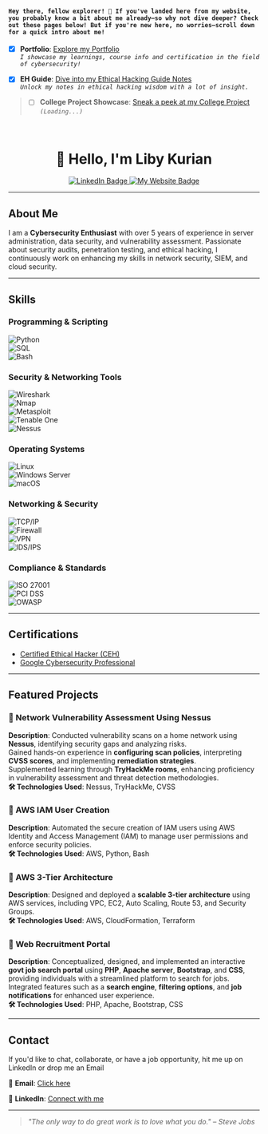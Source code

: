 #### `Hey there, fellow explorer! 🚀 If you've landed here from my website, you probably know a bit about me already—so why not dive deeper? Check out these pages below! But if you're new here, no worries—scroll down for a quick intro about me!`

-  [x]  **Portfolio**: [Explore my Portfolio](https://github.com/LibyKurian/cybersecurity_portfolio.git)  
  *`I showcase my learnings, course info and certification in the field of cybersecurity!`*
  
-  [x]  **EH Guide**: [Dive into my Ethical Hacking Guide Notes](https://github.com/LibyKurian/ethicalhacking-h.git)  
  *`Unlock my notes in ethical hacking wisdom with a lot of insight.`*
  
> -  [ ]  **College Project Showcase**: [Sneak a peek at my College Project](#) *`(Loading...)`*  

<br>
<h1 align="center">👋 Hello, I'm <b>Liby Kurian</b></h1>

<p align="center">
  <a href="www.linkedin.com/in/libyvkurian" target="_blank">
    <img src="https://img.shields.io/badge/LinkedIn-Connect-blue?style=for-the-badge&logo=linkedin" alt="LinkedIn Badge" />
  </a>
  <a href="https://libykurian.carrd.co/" target="_blank">
    <img src="https://img.shields.io/badge/My_Website-Visit_Now-green?style=for-the-badge&logo=internet-explorer" alt="My Website Badge" />
  </a>
</p>

---

## About Me

I am a **Cybersecurity Enthusiast** with over 5 years of experience in server administration, data security, and vulnerability assessment. Passionate about security audits, penetration testing, and ethical hacking, I continuously work on enhancing my skills in network security, SIEM, and cloud security.

---

## Skills

### Programming & Scripting
![Python](https://img.shields.io/badge/Python-3670A0?style=for-the-badge&logo=python&logoColor=ffdd54)  
![SQL](https://img.shields.io/badge/SQL-000000?style=for-the-badge&logo=mysql&logoColor=white)  
![Bash](https://img.shields.io/badge/Shell_Script-121011?style=for-the-badge&logo=gnu-bash&logoColor=white)

### Security & Networking Tools
![Wireshark](https://img.shields.io/badge/Wireshark-1679A7?style=for-the-badge&logo=wireshark&logoColor=white)  
![Nmap](https://img.shields.io/badge/Nmap-000000?style=for-the-badge&logo=nmap&logoColor=white)  
![Metasploit](https://img.shields.io/badge/Metasploit-000000?style=for-the-badge&logo=appveyor&logoColor=white)  
![Tenable One](https://img.shields.io/badge/Tenable_One-000000?style=for-the-badge&logo=appveyor&logoColor=white)  
![Nessus](https://img.shields.io/badge/Nessus-0F4B5B?style=for-the-badge&logo=appveyor&logoColor=white)

### Operating Systems
![Linux](https://img.shields.io/badge/Linux-000000?style=for-the-badge&logo=linux&logoColor=white)  
![Windows Server](https://img.shields.io/badge/Windows_Server-0078D4?style=for-the-badge&logo=microsoft&logoColor=white)  
![macOS](https://img.shields.io/badge/macOS-000000?style=for-the-badge&logo=apple&logoColor=white)

### Networking & Security
![TCP/IP](https://img.shields.io/badge/TCP/IP-FF6F00?style=for-the-badge&logo=internet-explorer&logoColor=white)  
![Firewall](https://img.shields.io/badge/Firewall-FF5F00?style=for-the-badge&logo=security&logoColor=white)  
![VPN](https://img.shields.io/badge/VPN-404040?style=for-the-badge&logo=vpn&logoColor=white)  
![IDS/IPS](https://img.shields.io/badge/IDS/IPS-FF6F00?style=for-the-badge&logo=security&logoColor=white)

### Compliance & Standards
![ISO 27001](https://img.shields.io/badge/ISO_27001-0073E6?style=for-the-badge&logo=iso&logoColor=white)  
![PCI DSS](https://img.shields.io/badge/PCI_DSS-333333?style=for-the-badge&logo=payment&logoColor=white)  
![OWASP](https://img.shields.io/badge/OWASP-7F7F7F?style=for-the-badge&logo=owasp&logoColor=white)

---

## Certifications

- [Certified Ethical Hacker (CEH)](https://www.eccouncil.org/)
- [Google Cybersecurity Professional](https://www.coursera.org/professional-certificates/google-cybersecurity)

---

## Featured Projects

### 🔹 Network Vulnerability Assessment Using Nessus
**Description**: Conducted vulnerability scans on a home network using **Nessus**, identifying security gaps and analyzing risks.  
Gained hands-on experience in **configuring scan policies**, interpreting **CVSS scores**, and implementing **remediation strategies**.  
Supplemented learning through **TryHackMe rooms**, enhancing proficiency in vulnerability assessment and threat detection methodologies.  
**🛠 Technologies Used**: Nessus, TryHackMe, CVSS


### 🔹 AWS IAM User Creation
**Description**: Automated the secure creation of IAM users using AWS Identity and Access Management (IAM) to manage user permissions and enforce security policies.  
**🛠 Technologies Used**: AWS, Python, Bash  


### 🔹 AWS 3-Tier Architecture 
**Description**: Designed and deployed a **scalable 3-tier architecture** using AWS services, including VPC, EC2, Auto Scaling, Route 53, and Security Groups.  
**🛠 Technologies Used**: AWS, CloudFormation, Terraform  


### 🔹 Web Recruitment Portal
**Description**: Conceptualized, designed, and implemented an interactive **govt job search portal** using **PHP**, **Apache server**, **Bootstrap**, and **CSS**, providing individuals with a streamlined platform to search for jobs.  
Integrated features such as a **search engine**, **filtering options**, and **job notifications** for enhanced user experience.  
**🛠 Technologies Used**: PHP, Apache, Bootstrap, CSS

---


## Contact

If you'd like to chat, collaborate, or have a job opportunity, hit me up on LinkedIn or drop me an Email

📧 **Email**: [Click here](mailto:liby.mthw+git@gmail.com)  

💼 **LinkedIn**: [Connect with me](https://www.linkedin.com/in/libyvkurian/)  

---

> _"The only way to do great work is to love what you do." – Steve Jobs_
